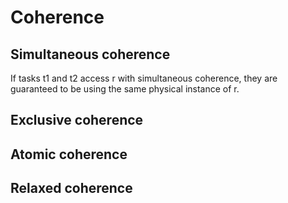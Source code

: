 # Coherence

## Simultaneous coherence
If tasks t1 and t2 access r with simultaneous
coherence, they are guaranteed to be using
the same physical instance of r.

## Exclusive coherence

## Atomic coherence

## Relaxed coherence

